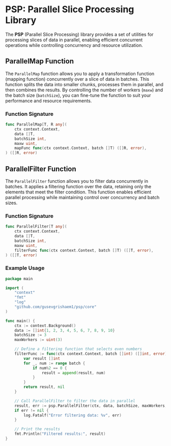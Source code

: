 # PSP: Parallel Slice Processing Library

The **PSP** (Parallel Slice Processing) library provides a set of utilities for processing slices of data in parallel, enabling efficient concurrent operations while controlling concurrency and resource utilization.

## ParallelMap Function

The `ParallelMap` function allows you to apply a transformation function (mapping function) concurrently over a slice of data in batches. This function splits the data into smaller chunks, processes them in parallel, and then combines the results. By controlling the number of workers (`maxw`) and the batch size (`batchSize`), you can fine-tune the function to suit your performance and resource requirements.

### Function Signature

```go
func ParallelMap[T, R any](
    ctx context.Context,
    data []T,
    batchSize int,
    maxw uint,
    mapFunc func(ctx context.Context, batch []T) ([]R, error),
) ([]R, error)
```

## ParallelFilter Function

The `ParallelFilter` function allows you to filter data concurrently in batches. It applies a filtering function over the data, retaining only the elements that meet the filter condition. This function enables efficient parallel processing while maintaining control over concurrency and batch sizes.

### Function Signature

```go
func ParallelFilter[T any](
    ctx context.Context,
    data []T,
    batchSize int,
    maxw uint,
    filterFunc func(ctx context.Context, batch []T) ([]T, error),
) ([]T, error)
```

### Example Usage

```go
package main

import (
	"context"
	"fmt"
	"log"
	"github.com/gusevgrishaem1/psp/core"
)

func main() {
	ctx := context.Background()
	data := []int{1, 2, 3, 4, 5, 6, 7, 8, 9, 10}
	batchSize := 3
	maxWorkers := uint(3)

	// Define a filtering function that selects even numbers
	filterFunc := func(ctx context.Context, batch []int) ([]int, error) {
		var result []int
		for _, num := range batch {
			if num%2 == 0 {
				result = append(result, num)
			}
		}
		return result, nil
	}

	// Call ParallelFilter to filter the data in parallel
	result, err := psp.ParallelFilter(ctx, data, batchSize, maxWorkers, filterFunc)
	if err != nil {
		log.Fatalf("Error filtering data: %v", err)
	}

	// Print the results
	fmt.Println("Filtered results:", result)
}
```
